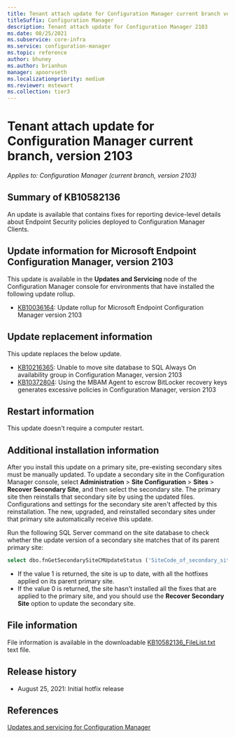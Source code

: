 ```yaml
---
title: Tenant attach update for Configuration Manager current branch version 2103
titleSuffix: Configuration Manager
description: Tenant attach update for Configuration Manager 2103
ms.date: 08/25/2021
ms.subservice: core-infra
ms.service: configuration-manager
ms.topic: reference
author: bhuney
ms.author: brianhun
manager: apoorvseth
ms.localizationpriority: medium
ms.reviewer: mstewart
ms.collection: tier3
---
```


# Tenant attach update for Configuration Manager current branch, version 2103

*Applies to: Configuration Manager (current branch, version 2103)*

## Summary of KB10582136

<!-- 10582123, 10582136, 10582409 -->

An update is available that contains fixes for reporting device-level details about Endpoint Security policies deployed to Configuration Manager Clients.

## Update information for Microsoft Endpoint Configuration Manager, version 2103

This update is available in the **Updates and Servicing** node of the Configuration Manager console for environments that have installed the following update rollup.

- [KB10036164](../../hotfix/2103/10036164.md): Update rollup for Microsoft Endpoint Configuration Manager version 2103

## Update replacement information

This update replaces the below update.

- [KB10216365](../../hotfix/2103/10216365.md): Unable to move site database to SQL Always On availability group in Configuration Manager, version 2103
- [KB10372804](../../hotfix/2103/10372804.md): Using the MBAM Agent to escrow BitLocker recovery keys generates excessive policies in Configuration Manager, version 2103

## Restart information

This update doesn't require a computer restart.

## Additional installation information

After you install this update on a primary site, pre-existing secondary sites must be manually updated. To update a secondary site in the Configuration Manager console, select **Administration** > **Site Configuration** > **Sites** >  **Recover Secondary Site**, and then select the secondary site. The primary site then reinstalls that secondary site by using the updated files. Configurations and settings for the secondary site aren't affected by this reinstallation. The new, upgraded, and reinstalled secondary sites under that primary site automatically receive this update.

Run the following SQL Server command on the site database to check whether the update version of a secondary site matches that of its parent primary site:

```sql
select dbo.fnGetSecondarySiteCMUpdateStatus ('SiteCode_of_secondary_site')
```

- If the value 1 is returned, the site is up to date, with all the hotfixes applied on its parent primary site.
- If the value 0 is returned, the site hasn't installed all the fixes that are applied to the primary site, and you should use the **Recover Secondary Site** option to update the secondary site.

## File information

File information is available in the downloadable [KB10582136_FileList.txt](https://aka.ms/KB10582136_FileList) text file.

## Release history

- August 25, 2021: Initial hotfix release

## References

[Updates and servicing for Configuration Manager](../../core/servers/manage/updates.md)
